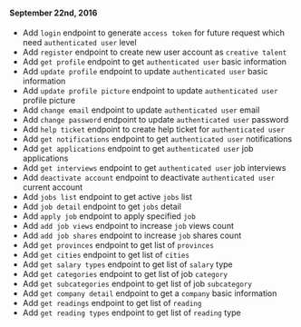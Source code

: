 #### September 22nd, 2016
+ Add `login` endpoint to generate `access token` for future request which need `authenticated user` level
+ Add `register` endpoint to create new user account as `creative talent`
+ Add `get profile` endpoint to get `authenticated user` basic information
+ Add `update profile` endpoint to update `authenticated user` basic information
+ Add `update profile picture` endpoint to update `authenticated user` profile picture
+ Add `change email` endpoint to update `authenticated user` email
+ Add `change password` endpoint to update `authenticated user` password
+ Add `help ticket` endpoint to create help ticket for `authenticated user`
+ Add `get notifications` endpoint to get `authenticated user` notifications
+ Add `get applications` endpoint to get `authenticated user` job applications
+ Add `get interviews` endpoint to get `authenticated user` job interviews
+ Add `deactivate account` endpoint to deactivate `authenticated user` current account
+ Add `jobs list` endpoint to get active `jobs` list
+ Add `job detail` endpoint to get `jobs` detail
+ Add `apply job` endpoint to apply specified `job`
+ Add `add job views` endpoint to increase `job` views count
+ Add `add job shares` endpoint to increase `job` shares count
+ Add `get provinces` endpoint to get list of `provinces`
+ Add `get cities` endpoint to get list of `cities`
+ Add `get salary types` endpoint to get list of `salary` type
+ Add `get categories` endpoint to get list of job `category`
+ Add `get subcategories` endpoint to get list of job `subcategory`
+ Add `get company detail` endpoint to get a `company` basic information
+ Add `get readings` endpoint to get list of `reading`
+ Add `get reading types` endpoint to get list of `reading` type